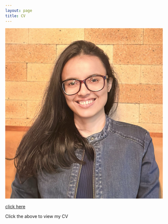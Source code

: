 ```yaml
---
layout: page
title: CV
---
```


![Hyderabad](profile_photo_IMG_1588.jpg)

[click here](https://maumitabhaumik.github.io/Bhaumik_CV__2023.pdf)

Click the above to view my CV
